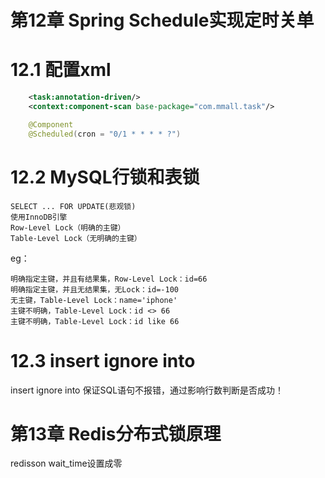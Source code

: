 # 第12章 Spring Schedule实现定时关单
# 12.1 配置xml
```xml
    <task:annotation-driven/>
    <context:component-scan base-package="com.mmall.task"/>
```
```java
    @Component
    @Scheduled(cron = "0/1 * * * * ?")
```
# 12.2 MySQL行锁和表锁
    SELECT ... FOR UPDATE(悲观锁)
    使用InnoDB引擎
    Row-Level Lock（明确的主键）
    Table-Level Lock（无明确的主键）
eg：

    明确指定主键，并且有结果集，Row-Level Lock：id=66
    明确指定主键，并且无结果集，无Lock：id=-100
    无主键，Table-Level Lock：name='iphone'
    主键不明确，Table-Level Lock：id <> 66
    主键不明确，Table-Level Lock：id like 66
 
# 12.3 insert ignore into
insert ignore into 保证SQL语句不报错，通过影响行数判断是否成功！ 

# 第13章 Redis分布式锁原理
redisson
wait_time设置成零